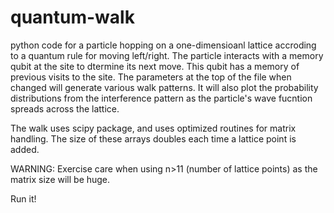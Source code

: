 # quantum-walk
python code for a particle hopping on a one-dimensioanl lattice accroding to a quantum rule for moving left/right. The particle interacts with a memory qubit at the site to dtermine its next move. This qubit has a memory of previous visits to the site.
The parameters at the top of the file when changed will generate various walk patterns. It will also plot the probability distributions from the interference pattern as 
the particle's wave fucntion spreads across the lattice. 

The walk uses scipy package, and uses optimized routines for matrix handling. The size of these arrays doubles each time a lattice point is added. 

WARNING: Exercise care when using n>11 (number of lattice points) as the matrix size will be huge.

Run it! 
